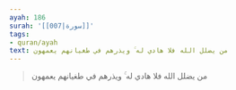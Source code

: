 ```yaml
---
ayah: 186
surah: '[[007|سورة]]'
tags:
- quran/ayah
text: من يضلل الله فلا هادي له ۚ ويذرهم في طغيانهم يعمهون
---
```

> من يضلل الله فلا هادي له ۚ ويذرهم في طغيانهم يعمهون
